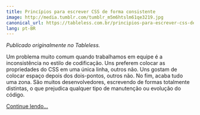 ```yaml
---
title: Princípios para escrever CSS de forma consistente
image: http://media.tumblr.com/tumblr_m5m6htslm61qe3219.jpg
canonical_url: https://tableless.com.br/principios-para-escrever-css-de-forma-consistente/
lang: pt-BR
---
```


_Publicado originalmente no Tableless._

Um problema muito comum quando trabalhamos em equipe é a inconsistência no estilo de codificação. Uns preferem colocar as propriedades do CSS em uma única linha, outros não. Uns gostam de colocar espaço depois dos dois-pontos, outros não. No fim, acaba tudo uma zona. São muitos desenvolvedores, escrevendo de formas totalmente distintas, o que prejudica qualquer tipo de manutenção ou evolução do código.

[Continue lendo…](http://tableless.com.br/principios-para-escrever-css-de-forma-consistente/)
